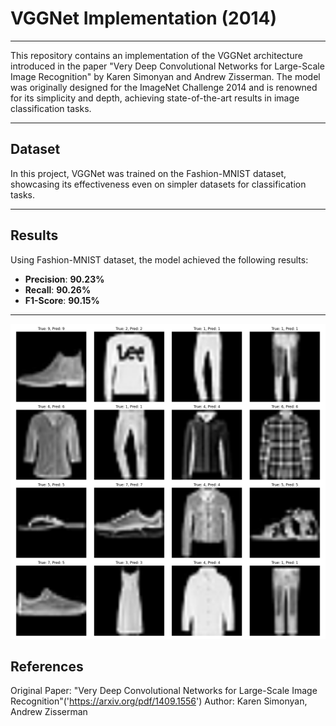 # VGGNet Implementation (2014)
---
This repository contains an implementation of the VGGNet architecture introduced in the paper "Very Deep Convolutional Networks for Large-Scale Image Recognition" by Karen Simonyan and Andrew Zisserman. The model was originally designed for the ImageNet Challenge 2014 and is renowned for its simplicity and depth, achieving state-of-the-art results in image classification tasks.

---
## Dataset

In this project, VGGNet was trained on the Fashion-MNIST dataset, showcasing its effectiveness even on simpler datasets for classification tasks.

---
## Results
Using Fashion-MNIST dataset, the model achieved the following results:

- **Precision**: **90.23%**
- **Recall**: **90.26%**
- **F1-Score**: **90.15%**
---

![Fashion-MNIST](https://github.com/LadyAmely/VGGNet-tensorflow/blob/master/plots/predictions_visualizations.png)
## References
Original Paper: "Very Deep Convolutional Networks for Large-Scale Image Recognition"('https://arxiv.org/pdf/1409.1556')
Author: Karen Simonyan, Andrew Zisserman

